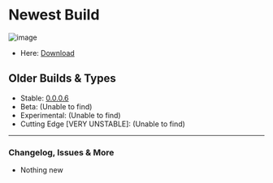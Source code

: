 # Newest Build
![image](https://media.discordapp.net/attachments/706131647145312256/706166926191362118/d700038a007c993bd365120bbeb3ff10.png?width=521&height=65)
- Here: [Download](http://www.mediafire.com/file/w60ic8115ali9lr/BAKU%2521_0.0.0.6_Build.rar/file)
## Older Builds & Types
- Stable: [0.0.0.6](http://www.mediafire.com/file/w60ic8115ali9lr/BAKU%2521_0.0.0.6_Build.rar/file)
- Beta: (Unable to find)
- Experimental: (Unable to find)
- Cutting Edge [VERY UNSTABLE]: (Unable to find)
-----------------------------------------------------------------------------------------------------
### Changelog, Issues & More
- Nothing new
